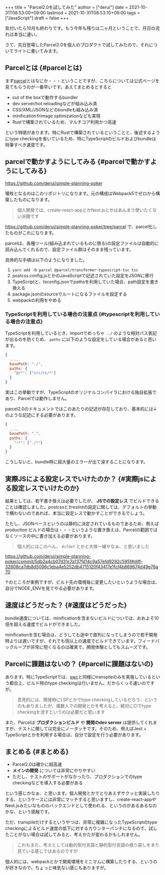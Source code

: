 +++
title = "Parcel2.0を試してみた"
author = ["derui"]
date = 2021-10-31T08:53:00+09:00
lastmod = 2021-10-31T08:53:10+09:00
tags = ["JavaScript"]
draft = false
+++

気付いたら10月も終わりです。もう今年も残りは二ヶ月ということで、月日の流れは本当に速い。

さて、先日登場したParcel2.0を個人のプロダクトで試してみたので、それについてライトに書いてみます。

<!--more-->


## Parcelとは {#parcelとは}

まず[parcel](https://parceljs.org/)とはなにか・・・ということですが、こちらについては公式ページを見てもらうのが一番早いです。あえてまとめるとすると

-   out of the boxで動作するbundler
-   dev server/hot reloadingなどが組み込み済
-   CSS/XML/JSONなどのbundleも組み込み済
-   minificationやimage optimizationなども実現
-   Rustで構築されているため、マルチコア利用かつ高速

という特徴があります。特にRustで構築されているということと、後述するようにtype checkingを省いているため、特にTypeScriptのビルドおよびbundleは特筆すべき速度です。


## parcelで動かすようにしてみる {#parcelで動かすようにしてみる}

<https://github.com/derui/simple-planning-poker>

犠牲となるのはこのリポジトリになります。元の構成はWebpack5でゼロから構築したものになります。

> 個人開発では、create-react-appとかNext.jsとかはあんまり使いたくない派閥です

<https://github.com/derui/simple-planning-poker/tree/parcel>
で、parcel化したものがこれになります。

parcelは、各種ツール(組み込まれているものに限る)の設定ファイルは自動的に読み込んでくれるので、設定ファイル群はそのまま残っています。

具体的な手順は以下のようになりました。

1.  `yarn add -D parcel @parcel/transformer-typescript-tsc tsc`
2.  postcss.config.jsとかのJavaScriptで記述されていた設定をJSONに移行
3.  TypeScriptと、tsconfig.jsonでpathsを利用していた場合、path設定を書き換える
4.  package.jsonのsourceでルートになるファイルを設定する
5.  webpackの利用をやめる


### TypeScriptを利用している場合の注意点 {#typescriptを利用している場合の注意点}

TypeScriptを利用しているとき、importでめっちゃ `../` のような相対パス表記が出るのを防ぐため、 `paths` に以下のような設定をしている場合があると思います。

```js
{
  ...,
  basePath: "./",
  paths: {
    "@/*": ["src/ts/*"]
  }
}
```

実はこの挙動ですが、TypeScriptのオリジナルコンパイラにおける独自拡張であり、Parcelでは動作しません。

parcel2.0のドキュメントではこのあたりの記述が存在しており、基本的には↓のような記述にする必要があります。

```js
{
  ...,
  basePath: ".",
  paths: {
    "~*": ["./*"]
  }
}
```

こうしないと、bundle時に超大量のエラーが出て涙することになります。


## 実際JSによる設定レスでいけたのか？ {#実際jsによる設定レスでいけたのか}

結果としては、若干書き換えは必要でしたが、 **JSでの設定レス** でビルドできることは確認しました。postcssとかeslintの設定に関しては、デフォルトの挙動で構わないのであれば、本当に設定レスで動かすことができるでしょう。

ただし、JSONベースというのは静的に決定されているものであるため、例えば production ビルドの場合は・・・というような置き換えは、Parcelの範囲ではなくソースの中に書き加える必要があります。

> 個人的にはこのへん、 `#ifdef` とかと大体一緒やなぁ、と思いました

<https://github.com/derui/simple-planning-poker/commit/5db2a4cb07d31c7a137fd14c9a57efd9292c595f#diff-32808ca7db8d5096c1eba4e5252db4715120f43417e1fcf4b869674d49e76a70>

↑のところが実例ですが、ビルド先の環境毎に変更したいというような場合は、自分でNODE\_ENVを見てやる必要があります。


## 速度はどうだった？ {#速度はどうだった}

bundle速度については、minificationを含まないビルドについては、おおよそ10倍を超える速度でビルドができました。

minificationを含む場合は、どうしても途中で直列になってしまうので若干開発時よりは遅いですが、それでも倍以上の速度でビルドできています。フィードバックループが非常に短くなるのは確実で、開発体験としてもスムーズです。


## Parcelに課題はないの？ {#parcelに課題はないの}

あります。特にTypeScriptでは、[swc](https://swc.rs/)と同様にtranspileのみを実施しているという都合上、ビルド時のtype checkingは行いません。だからくっそ速いのですが。

> 意見的には、開発時にLSPとかでtype checkingしているだろう、というのもありましたが、複数人での開発とかを考えると、絶対にCIでtype checkingを流すというのは必要だと思います

また、Parcelは **プロダクションビルド** や **開発のdev server** は提供してくれますが、テストに関しては完全にノータッチです。そのため、例えばJest + TypeScriptとかを利用する場合は、自分で設定を行う必要があります。


## まとめる {#まとめる}

-   Parcel2.0は確かに超高速
-   **メインの開発** については非常にやりやすい
-   ただし、テストのサポートがなかったり、プロダクションでのtype checkingなどを導入する必要がある

という感じかなぁ、と思います。個人開発とかでとりあえずサクッと実装したりする、というケースには非常にマッチすると思いますし、create-react-appやNext.jsみたいなもののバックエンドとして使われる、というのがあるあるなのかな、という感触です。

ただ、transpileだけするというやつは、非常に複雑になったTypeScriptのtype checkingによるビルド速度の低下に対するカウンターパンチになるので、試したことがない場合は試してみると、考えかたが変わるかもしれません。

> これもまた、考えとしては動的型付言語と静的型付言語の揺り戻しをまた見ている感じではあるのですが

個人的には、webpackとかで開発環境をミニマムに構築したりする、というのが好きなので、ちょっと味気ない感じもありますが。
